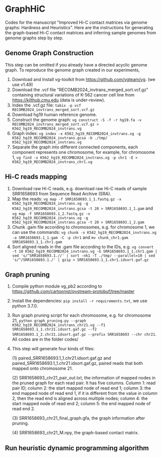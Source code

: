 # GraphHiC

Codes for the manuscript "Improved Hi-C contact matrices via genome graphs: Hardness and Heuristics". Here are the instructions for generating the graph-based Hi-C contact matrices and inferring sample genomes from genome graphs step by step.

## Genome Graph Construction

This step can be omitted if you already have a directed acyclic genome graph. To reproduce the genome graph created in our experiments, 

1. Download and Install vg-toolkit from https://github.com/vgteam/vg. (we use v1.49)
2. Download the .vcf file "RECOMB2024_invtrans_merged_sort.vcf.gz" containing structural variations of K-562 cancer cell line from https://kilthub.cmu.edu (data is under-review).
3. Index the .vcf.gz file: `tabix -p vcf RECOMB2024_invtrans_merged_sort.vcf.gz`
4. Download hg19 human reference genome.
5. Construct the genome graph: `vg construct -S -f -r hg19.fa -v RECOMB2024_invtrans_merged_sort.vcf.gz > K562_hg19_RECOMB2024_invtrans.vg`
6. Graph index: `vg index -x K562_hg19_RECOMB2024_invtrans.xg -g K562_hg19_RECOMB2024_invtrans.gcsa -b ./tmp/ K562_hg19_RECOMB2024_invtrans.vg`
7. Separate the graph into different connected components, each component represents one chromosome, for example, for chromosome 1, `vg find -x K562_hg19_RECOMB2024_invtrans.xg -p chr1 -E > K562_hg19_RECOMB2024_invtrans_chr1.vg`

## Hi-C reads mapping

1. Download raw Hi-C reads, e.g. download raw Hi-C reads of sample SRR1658693 from Sequence Read Archive (SRA).
2. Map the reads: `vg map -f SRR1658693.1_1.fastq.gz -x K562_hg19_RECOMB2024_invtrans.xg -g K562_hg19_RECOMB2024_invtrans.gcsa -t 20 > SRR1658693.1_1.gam` and `vg map -f SRR1658693.1_2.fastq.gz -x K562_hg19_RECOMB2024_invtrans.xg -g K562_hg19_RECOMB2024_invtrans.gcsa -t 20 > SRR1658693.1_2.gam`
3. Chunk .gam file according to chromosomes, e.g. for chromosome 1, we can use the commands: `vg chunk -x K562_hg19_RECOMB2024_invtrans.xg -a SRR1658693.1_1.gam -C -p chr1` and `mv chunk_chr1.gam SRR1658693.1_1.chr1.gam`
4. Sort aligned reads in the .gam file according to the IDs, e.g. `vg convert -t 10 K562_hg19_RECOMB2024_invtrans.vg -G SRR1658693.1_1.chr1.gam | sed 's/^SRR1658693.1.//' | sort -nk1 -T ./tmp/ --parallel=10 | sed 's/^/SRR1658693.1./' | gzip > SRR1658693.1_1.chr1.idsort.gaf.gz`

## Graph pruning

1. Compile python module vg_pb2 according to https://github.com/cartoonist/pystream-protobuf/tree/master
2. Install the dependencies: `pip install -r requirements.txt`, we use python 3.7.0.
3. Run graph pruning script for each chromosome, e.g. for chromosome 21, `python graph_pruning.py --graph K562_hg19_RECOMB2024_invtrans_chr21.vg --f1 SRR1658693.1_1.chr21.idsort.gaf.gz --f2 SRR1658693.1_2.chr21.idsort.gaf.gz --prefix SRR1658693 --chr chr21`. All codes are in the folder codes/
4. This step will generate four kinds of files:

   (1) paired_SRR1658693.1_1.chr21.idsort.gaf.gz and paired_SRR1658693.1_1.chr21.idsort.gaf.gz, paired reads that both mapped onto chromosome 21.

   (2) SRR1658693_chr21_pair_out.txt, the information of mapped nodes in the pruned graph for each read pair. It has five columns. Column 1: read pair ID; column 2: the start mapped node of read end 1; column 3: the end mapped node of read end 1, if it is different from the value in column 2, then the read end is aligned across multiple nodes; column 4: the start mapped node of read end 2; column 5: the end mapped node of read end 2.

   (3) SRR1658693_chr21_final_graph.gfa, the graph information after pruning.

   (4) SRR1658693_chr21_M.npy, the graph-based contact matrix.

## Run heuristic dynamic programming algorithm
